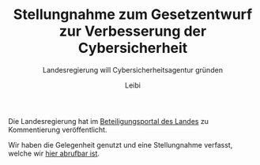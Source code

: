 ﻿---
kind: article
created_at: 2020-11-03
title: Stellungnahme zum Gesetzentwurf zur Verbesserung der Cybersicherheit
subtitle: Landesregierung will Cybersicherheitsagentur gründen
author: Leibi
---
Die Landesregierung hat im [Beteiligungsportal des Landes](https://beteiligungsportal.baden-wuerttemberg.de/de/mitmachen/lp-16/cybersicherheit/) zu Kommentierung veröffentlicht.

Wir haben die Gelegenheit genutzt und eine Stellungnahme verfasst, welche wir [hier abrufbar ist](/2020-11-03-stellungnahme-cyberberagentur/Stellungnahme_Cybersicherheitsagentur.pdf).

<!-- break -->
